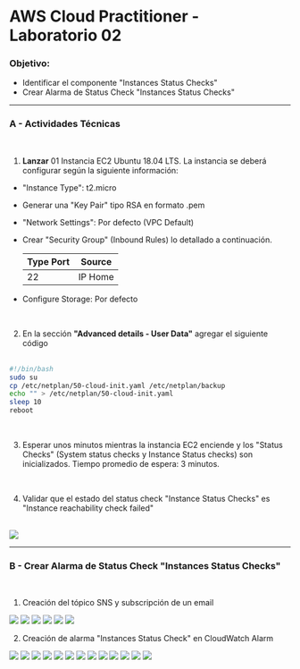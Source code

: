 # AWS Cloud Practitioner - Laboratorio 02
### Objetivo: 
* Identificar el componente "Instances Status Checks"
* Crear Alarma de Status Check "Instances Status Checks"

---

### A - Actividades Técnicas
<br>

1. **Lanzar** 01 Instancia EC2 Ubuntu 18.04 LTS. La instancia se deberá configurar según la siguiente información:

* "Instance Type": t2.micro
* Generar una "Key Pair" tipo RSA en formato .pem
* "Network Settings": Por defecto (VPC Default) 
* Crear "Security Group" (Inbound Rules) lo detallado a continuación. 

    |Type Port|  Source  |
    |---------|----------|
    |   22    | IP Home  |
  
    
* Configure Storage: Por defecto

<br>

2. En la sección **"Advanced details - User Data"** agregar el siguiente código
<br><br>

```bash
#!/bin/bash
sudo su
cp /etc/netplan/50-cloud-init.yaml /etc/netplan/backup
echo "" > /etc/netplan/50-cloud-init.yaml
sleep 10
reboot
```

<br>

3. Esperar unos minutos mientras la instancia EC2 enciende y los "Status Checks" (System status checks y Instance Status checks) son inicializados. Tiempo promedio de espera: 3 minutos.

<br>

4. Validar que el estado del status check "Instance Status Checks" es "Instance reachability check failed"
<br><br>

<img src="images/lab02_01.jpg">

<br>

---
### B - Crear Alarma de Status Check "Instances Status Checks"

<br>

1. Creación del tópico SNS y subscripción de un email

<img src="images/lab02_02.jpg">
<img src="images/lab02_03.jpg">
<img src="images/lab02_04.jpg">
<img src="images/lab02_05.jpg">
<img src="images/lab02_06.jpg">
<img src="images/lab02_07.jpg">


<br>

2. Creación de alarma "Instances Status Check" en CloudWatch Alarm


<img src="images/lab02_08.jpg">
<img src="images/lab02_09.jpg">
<img src="images/lab02_10.jpg">
<img src="images/lab02_11.jpg">
<img src="images/lab02_12.jpg">
<img src="images/lab02_13.jpg">
<img src="images/lab02_14.jpg">
<img src="images/lab02_15.jpg">
<img src="images/lab02_16.jpg">
<img src="images/lab02_17.jpg">
<img src="images/lab02_18.jpg">
<img src="images/lab02_19.jpg">
<img src="images/lab02_20.jpg">

